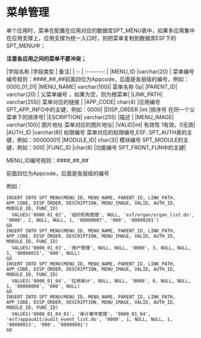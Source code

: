 # 菜单管理

单个应用时，菜单在配置在应用对应的数据库SPT\_MENU表中，如果多应用集中在应用支撑上，应用支撑为统一入口时，则把菜单复制到数据库ESF下的SPT\_MENU中；

**注意各应用之间的菜单不要冲突；**

|字段名称	|字段类型	|	备注|
| :- | :-------: |
|MENU_ID	|varchar(20) |	菜单编号 编号规则：####\_##\_##前面四位为Appcode，后面是各层级的编号，例如：0000\_01\_01|
|MENU_NAME|	varchar(100)|	菜单名称	0p|
|PARENT_ID|	varchar(20) |	父菜单编号	，如果为空，则为根菜单|
|LINK_PATH|	varchar(255)|	菜单对应的链接	|
|APP_CODE|	char(4)	|应用编号	SPT\_APP\_INFO中的主键，例如：0000|
|DISP_ORDER	|int	|排序号	在同一个父菜单下的排序号|
|ESCRIPTION|	varchar(255)	|描述	|
|MENU_IMAGE|	varchar(100)|	图片地址	菜单对应的图片地址|
|VALID|int|	有效性	1有效，0无效|
|AUTH_ID	|varchar(8)|	权限编号	菜单对应的权限编号,ESF..SPT_AUTH表的主键，例如：00000001|
|MODULE_ID|	char(3)|	模块编号	SPT\_MODULE的主键，例如：000|
|FUNC_ID	|char(8)	|功能编号	SPT\_FRONT\_FUN中的主键|

MENU\_ID编号规则：####\_##\_##

前面四位为Appcode，后面是各层级的编号

例如：

```[sql]
INSERT INTO SPT_MENU(MENU_ID, MENU_NAME, PARENT_ID, LINK_PATH, APP_CODE, DISP_ORDER, DESCRIPTION, MENU_IMAGE, VALID, AUTH_ID, MODULE_ID, FUNC_ID)
  VALUES('0000_01_02', '组织机构管理', NULL, 'esf/organ/organ_list.do', '0000', 2, NULL, NULL, 1, '00000007', '000', '00000201')
GO
INSERT INTO SPT_MENU(MENU_ID, MENU_NAME, PARENT_ID, LINK_PATH, APP_CODE, DISP_ORDER, DESCRIPTION, MENU_IMAGE, VALID, AUTH_ID, MODULE_ID, FUNC_ID)
  VALUES('0000_01_03', '用户管理', NULL, NULL, '0000', 3, NULL, NULL, 1, '00000015', '000', NULL)
GO
INSERT INTO SPT_MENU(MENU_ID, MENU_NAME, PARENT_ID, LINK_PATH, APP_CODE, DISP_ORDER, DESCRIPTION, MENU_IMAGE, VALID, AUTH_ID, MODULE_ID, FUNC_ID)
  VALUES('0000_01_04', '应用审计', NULL, NULL, '0000', 6, NULL, NULL, 1, '00000008', '000', NULL)
GO
INSERT INTO SPT_MENU(MENU_ID, MENU_NAME, PARENT_ID, LINK_PATH, APP_CODE, DISP_ORDER, DESCRIPTION, MENU_IMAGE, VALID, AUTH_ID, MODULE_ID, FUNC_ID)
  VALUES('0000_01_04_01', '审计事件管理', '0000_01_04', 'esf/appaudit/audit_event_list.do', '0000', 1, NULL, NULL, 1, '00000013', '000', '00000601')
GO
```

